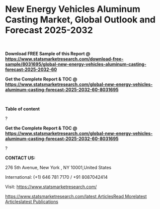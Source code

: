<h1>New Energy Vehicles Aluminum Casting Market, Global Outlook and Forecast 2025-2032</h1><br/><p><strong>Download FREE Sample of this Report @ <a href="https://www.statsmarketresearch.com/download-free-sample/8031695/global-new-energy-vehicles-aluminum-casting-forecast-2025-2032-60">https://www.statsmarketresearch.com/download-free-sample/8031695/global-new-energy-vehicles-aluminum-casting-forecast-2025-2032-60</a></strong></p>
 
 
 
 <div><b>Get the Complete Report & TOC @ <a href="https://www.statsmarketresearch.com/global-new-energy-vehicles-aluminum-casting-forecast-2025-2032-60-8031695">https://www.statsmarketresearch.com/global-new-energy-vehicles-aluminum-casting-forecast-2025-2032-60-8031695</a></b></div>
 
 
 
 <p><br />
 
 <b>Table of content</b></p>
 
 
 
 <p>? </p>
 
 
 
 <div><b>Get the Complete Report & TOC @ <a href="https://www.statsmarketresearch.com/global-new-energy-vehicles-aluminum-casting-forecast-2025-2032-60-8031695">https://www.statsmarketresearch.com/global-new-energy-vehicles-aluminum-casting-forecast-2025-2032-60-8031695</a></b></div>
 
 
 
 <p>? </p>
 
 
 
 <p><b>CONTACT US:</b><br />
 
 276 5th Avenue, New York , NY 10001,United States<br />
 
 International: (+1) 646 781 7170 / +91 8087042414<br />
 
 Visit: <a href="https://www.statsmarketresearch.com/">https://www.statsmarketresearch.com/</a><br />
 
 <a href="https://gyeongbokgung.com">https://www.statsmarketresearch.com/</a><a href="https://hallyeomaritime.com">latest Articles</a><a href="https://jingwansa.com">Read More</a><a href="https://nguoiviet.jp/">latest Articles</a><a href="https://www.intelmarketresearch.com/">latest Publications</a></p>